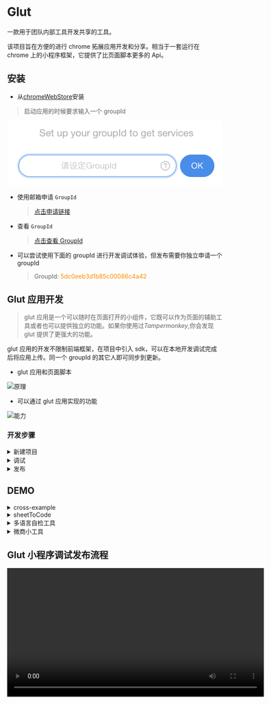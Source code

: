 # Glut

一款用于团队内部工具开发共享的工具。

该项目旨在方便的进行 chrome 拓展应用开发和分享。相当于一套运行在 chrome 上的小程序框架，它提供了比页面脚本更多的 Api。

## 安装

- 从[chromeWebStore](https://chrome.google.com/webstore/detail/glut/baggadcfggenanhadoapjamongmhjpla)安装

> 启动应用的时候要求输入一个 groupId

![登陆](doc/img/login.png)

- 使用邮箱申请 `GroupId`

  > [点击申请链接](https://leelejia.github.io/sites/glut?page=regiest)

- 查看 `GroupId`

  > [点击查看 GroupId](https://leelejia.github.io/sites/glut?page=regiest)

- 可以尝试使用下面的 groupId 进行开发调试体验，但发布需要你独立申请一个 groupId
  > GroupId: <span style="color: darkorange">5dc0eeb3d1b85c00086c4a42</span>

## Glut 应用开发

> glut 应用是一个可以随时在页面打开的小组件，它既可以作为页面的辅助工具或者也可以提供独立的功能。如果你使用过*Tampermonkey*,你会发现 glut 提供了更强大的功能。

glut 应用的开发不限制前端框架，在项目中引入 sdk，可以在本地开发调试完成后将应用上传。同一个 groupId 的其它人即可同步到更新。

- glut 应用和页面脚本

![原理](doc/img/theory.png)

- 可以通过 glut 应用实现的功能

![能力](doc/img/ability.png)

### 开发步骤

<!-- 新建项目 -->

<details>
  <summary>新建项目</summary>

> 配置你的前端项目,并确保最终项目被打包为一个文件。  
> 或者直接使用 [vue 开发模版](https://github.com/LeeLejia/glut-vue-demo),目前仅提供 vue 模版,你可以稍作配置进行 react 或者 angular 项目开发。 [vue-typescript 开发模版](https://github.com/LeeLejia/glut-vue-demo/tree/typescript-demo)

- 安装 sdk

  [sdk API 文档](glut-app-sdk/README.md)

  ```bash
  npm install glut-app-sdk
  ```

- 在项目中引入

  ```javascript
  import sdk from "glut-app-sdk";
  ```

  </details>

<!-- 调试 -->

<details>
  <summary>调试</summary>

在面板中选择调试,输入打包后的 js 链接或者文件。  
 在[vue 开发模版](https://github.com/LeeLejia/glut-vue-demo)中，你可以先执行

```bash
npm install
npm run dev
```

然后调试链接设置：http://localhost:5656/build.js  
 点击调试运行应用

![调试](doc/img/debug.png)

  </details>

<!-- 发布 -->

<details>
  <summary>发布</summary>

> 调试功能正常之后，选择发布->新建小程序,提供小程序信息和发布密码，点击发布。

![发布](doc/img/publish.png)

> 发布成功后相同 groupId 的成员在下一次打开浏览器时将同步到更新，也可以通过*设置->同步配置*及时获得更新。

![应用列表](doc/img/applist.png)

  </details>

<!-- demo -->

## DEMO

<details>

<summary>cross-example</summary>

[项目仓库](https://github.com/LeeLejia/glut-vue-demo/tree/dev/cross-example)

> 在 npm 向 bing 和百度发起请求

![demo1](doc/img/demo1.png)

</details>

<details>

<summary>sheetToCode</summary>

[项目仓库](https://github.com/LeeLejia/glut-vue-demo/tree/dev/sheetToCode)

> 复制表格生成代码

![demo1](doc/img/demo2.png)

</details>

<details>

<summary>多语言自检工具</summary>

[项目仓库](https://github.com/LeeLejia/glut-vue-demo/tree/dev/mtlang)

> 基于跨域接口的，文档链接格式检查应用

![demo1](doc/img/demo3.png)

</details>

<details>
<summary>微商小工具</summary>

> 一个自动转发店铺商品的小应用

![demo1](doc/img/demo4.png)

</details>

## Glut 小程序调试发布流程

<video width=600 src='http://player.youku.com/embed/XNDQ2NTU0NjgyOA==' controls="controls" autoplay>调试发布</video>
